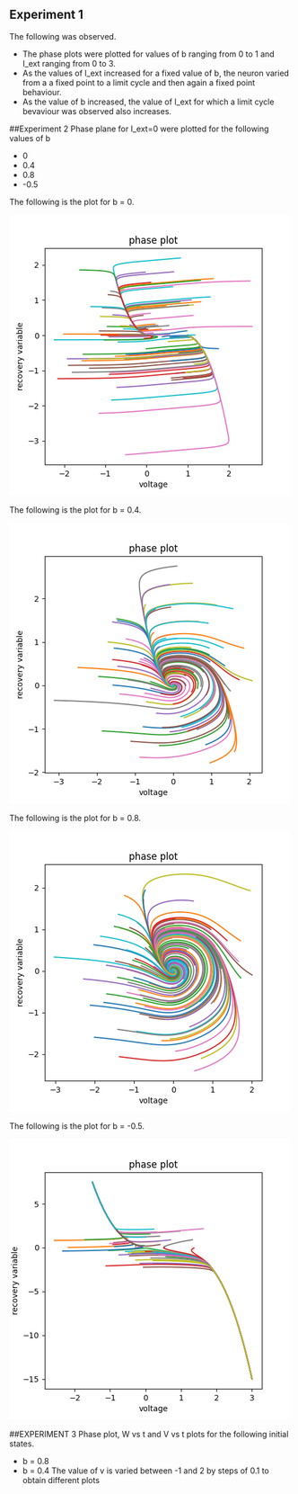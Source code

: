 ## Experiment 1
The following was observed.
- The phase plots were plotted for values of b ranging from 0 to 1 and I\_ext ranging from 0 to 3.
- As the values of I\_ext increased for a fixed value of b, the neuron varied from a a fixed point to a limit cycle and then again a fixed point behaviour. 
- As the value of b increased, the value of I\_ext for which a limit cycle bevaviour was observed also increases.


##Experiment 2
Phase plane for I\_ext=0 were plotted for the following values of b
- 0
- 0.4
- 0.8
- -0.5

The following is the plot for b = 0.

![case1](images/exp2/case_1a_phase_plot_num_iter_100_b_0.0000_dt_0.0010_I_ext_0.0000_niter_100000.png)

The following is the plot for b = 0.4.

![case2](images/exp2/case_1a_phase_plot_num_iter_100_b_0.4000_dt_0.0010_I_ext_0.0000_niter_100000.png)

The following is the plot for b = 0.8.

![case3](images/exp2/case_1a_phase_plot_num_iter_100_b_0.8000_dt_0.0010_I_ext_0.0000_niter_100000.png)

The following is the plot for b = -0.5.

![case4](images/exp2/case_1a_phase_plot_num_iter_50_b_-0.5000_dt_0.0010_I_ext_0.0000_niter_100000.png)


##EXPERIMENT 3
Phase plot, W vs t and V vs t plots for the following initial states.
- b = 0.8
- b = 0.4
The value of v is varied between -1 and 2 by steps of 0.1 to obtain different plots
